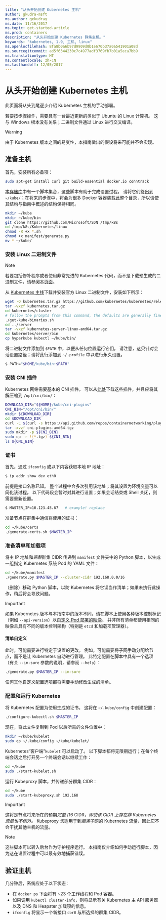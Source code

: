 ```yaml
---
title: "从头开始创建 Kubernetes 主机"
author: gkudra-msft
ms.author: gekudray
ms.date: 11/16/2017
ms.topic: get-started-article
ms.prod: containers
description: "从头开始创建 Kubernetes 群集主机。"
keywords: "kubernetes, 1.9, 主机, linux"
ms.openlocfilehash: 8fa8b0a6b97d9909d0b1e670b37a0a541901a08d
ms.sourcegitcommit: ad5f6344230c7c4977adf3769fb7b01a5eca7bb9
ms.translationtype: HT
ms.contentlocale: zh-CN
ms.lasthandoff: 12/05/2017
---
```

# <a name="kubernetes-master--from-scratch"></a>从头开始创建 Kubernetes 主机 #
此页面将从头到尾逐步介绍 Kubernetes 主机的手动部署。

若要按步骤操作，需要具有一台最近更新的类似于 Ubuntu 的 Linux 计算机。 这与 Windows 根本没有关系；二进制文件通过 Linux 进行交叉编译。


> [!Warning]  
> 由于 Kubernetes 版本之间的易变性，本指南做出的假设将来可能并不会实现。


## <a name="preparing-the-master"></a>准备主机 ##
首先，安装所有必备项：

```bash
sudo apt-get install curl git build-essential docker.io conntrack
```


[本存储库](https://github.com/Microsoft/SDN/tree/master/Kubernetes/linux)中有一个脚本集合，这些脚本有助于完成设置过程。 请将它们签出到 `~/kube/`；在将来的步骤中，将会为很多 Docker 容器装载此整个目录，所以请使其结构与指南中概述的结构保持相同。

```bash
mkdir ~/kube
mkdir ~/kube/bin
git clone https://github.com/Microsoft/SDN /tmp/k8s 
cd /tmp/k8s/Kubernetes/linux
chmod -R +x *.sh
chmod +x manifest/generate.py
mv * ~/kube/
```


### <a name="installing-the-linux-binaries"></a>安装 Linux 二进制文件 ###

> [!Note]  
> 若要包括修补程序或者使用非常先进的 Kubernetes 代码，而不是下载预生成的二进制文件，请参阅[本页面](./compiling-kubernetes-binaries.md)。

从 [Kubernetes 主线](https://github.com/kubernetes/kubernetes/releases/tag/v1.9.0-beta.1)下载并安装官方 Linux 二进制文件，安装如下所示：

```bash
wget -O kubernetes.tar.gz https://github.com/kubernetes/kubernetes/releases/download/v1.9.0-beta.1/kubernetes.tar.gz
tar -vxzf kubernetes.tar.gz 
cd kubernetes/cluster 
# follow the prompts from this command, the defaults are generally fine:
./get-kube-binaries.sh
cd ../server
tar -vxzf kubernetes-server-linux-amd64.tar.gz 
cd kubernetes/server/bin
cp hyperkube kubectl ~/kube/bin/
```

将二进制文件添加到 `$PATH` 中，以便从任何位置运行它们。 请注意，这只针对会话设置路径；请将此行添加到 `~/.profile` 中以进行永久设置。

```bash
$ PATH="$HOME/kube/bin:$PATH"
```

### <a name="install-cni-plugins"></a>安装 CNI 插件 ###
Kubernetes 网络需要基本的 CNI 插件。 可以从[此处](https://github.com/containernetworking/plugins/releases)下载这些插件，并且应将其解压缩到 `/opt/cni/bin/`：

```bash
DOWNLOAD_DIR="${HOME}/kube/cni-plugins"
CNI_BIN="/opt/cni/bin/"
mkdir ${DOWNLOAD_DIR}
cd $DOWNLOAD_DIR
curl -L $(curl -s https://api.github.com/repos/containernetworking/plugins/releases/latest | grep browser_download_url | grep 'amd64.*tgz' | head -n 1 | cut -d '"' -f 4) -o cni-plugins-amd64.tgz
tar -xvzf cni-plugins-amd64.tgz
sudo mkdir -p ${CNI_BIN}
sudo cp -r !(*.tgz) ${CNI_BIN}
ls ${CNI_BIN}
```


### <a name="certificates"></a>证书 ###
首先，通过 `ifconfig` 或以下内容获取本地 IP 地址：

```bash
$ ip addr show dev eth0
```

前提是接口名称已知。 整个过程中会多次引用该地址；将其设置为环境变量可以简化该过程。 以下代码段会暂时对其进行设置；如果会话结束或 Shell 关闭，则需要重新设置。

```bash
$ MASTER_IP=10.123.45.67   # example! replace
```

准备节点在群集中通信将使用的证书：

```bash
cd ~/kube/certs
./generate-certs.sh $MASTER_IP
```

### <a name="prepare-manifests--addons"></a>准备清单和加载项 ###
将主 IP 地址和*完整*群集 CIDR 传递到 `manifest` 文件夹中的 Python 脚本，以生成一组指定 Kubernetes 系统 Pod 的 YAML 文件：

```bash
cd ~/kube/manifest
./generate.py $MASTER_IP --cluster-cidr 192.168.0.0/16
```

（删除）移动 Python 脚本，以防 Kubernetes 将它误当作清单；如果未执行此操作，稍后将会导致问题。

> [!Important]  
> 如果 Kubernetes 版本与本指南中的版本不同，请在脚本上使用各种版本控制标记（例如 `--api-version`）以[自定义 Pod 部署的映像](https://console.cloud.google.com/gcr/images/google-containers/GLOBAL/hyperkube-amd64)。 并非所有清单都使用相同的映像且具有不同的版本控制架构（特别是 `etcd` 和加载项管理器）。


#### <a name="manifest-customization"></a>清单自定义 ####
此时，可能需要进行特定于设置的更改。 例如，可能需要将子网手动分配给节点，而不是让 Kubernetes 自动进行管理。 此特定配置在脚本中具有一个选项（有关 `--im-sure` 参数的说明，请参阅 `--help`）：

```bash
./generate.py $MASTER_IP --im-sure
```

任何其他自定义配置选项都将需要手动修改生成的清单。


### <a name="configure--run-kubernetes"></a>配置和运行 Kubernetes ###
将 Kubernetes 配置为使用生成的证书。 这将在 `~/.kube/config` 中创建配置：

```bash
./configure-kubectl.sh $MASTER_IP
```

现在，将此文件复制到 Pod 以后所需的文件位置中：

```bash
mkdir ~/kube/kubelet
sudo cp ~/.kube/config ~/kube/kubelet/
```

Kubernetes“客户端”`kubelet` 可以启动了。 以下脚本都将无限期运行；在每个终端会话之后打开另一个终端会话以继续工作：

```bash
cd ~/kube
sudo ./start-kubelet.sh
```

运行 Kubeproxy 脚本，并传递部分群集 CIDR：

```bash
cd ~/kube
sudo ./start-kubeproxy.sh 192.168
```


> [!Important]  
> 这将是节点将来所在的预期*完整* /16 CIDR，*即使该 CIDR 上存在非 Kubernetes 流量也不例外。* Kubeproxy *仅*适用于到*服务*子网的 Kubernetes 流量，因此它不会干扰其他主机的流量。

> [!Note]  
> 这些脚本可以转入后台作为守护程序运行。 本指南仅介绍如何手动运行脚本，因为这在设置过程中可以最有效地捕获错误。


## <a name="verifying-the-master"></a>验证主机 ##
几分钟后，系统应处于以下状态：

  - 在 `docker ps` 下面将有 ~23 个工作线程和 Pod 容器。
  - 如果调用 `kubectl cluster-info`，则将显示有关 Kubernetes 主 API 服务器以及 DNS 和 Heapster 加载项的信息。
  - `ifconfig` 将显示一个新接口 `cbr0` 与所选择的群集 CIDR。

